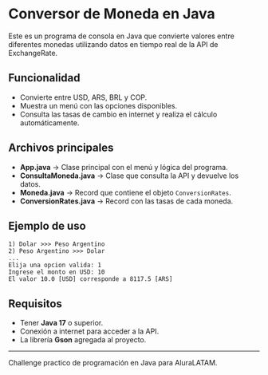 # Conversor de Moneda en Java

Este es un programa de consola en Java que convierte valores entre diferentes monedas utilizando datos en tiempo real de la API de ExchangeRate.

## Funcionalidad
- Convierte entre USD, ARS, BRL y COP.
- Muestra un menú con las opciones disponibles.
- Consulta las tasas de cambio en internet y realiza el cálculo automáticamente.

## Archivos principales
- **App.java** → Clase principal con el menú y lógica del programa.
- **ConsultaMoneda.java** → Clase que consulta la API y devuelve los datos.
- **Moneda.java** → Record que contiene el objeto `ConversionRates`.
- **ConversionRates.java** → Record con las tasas de cada moneda.

## Ejemplo de uso
```
1) Dolar >>> Peso Argentino
2) Peso Argentino >>> Dolar
...
Elija una opcion valida: 1
Ingrese el monto en USD: 10
El valor 10.0 [USD] corresponde a 8117.5 [ARS]
```

## Requisitos
- Tener **Java 17** o superior.
- Conexión a internet para acceder a la API.
- La librería **Gson** agregada al proyecto.

---
Challenge practico de programación en Java para AluraLATAM.
